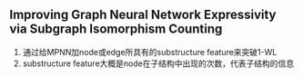 ## Improving Graph Neural Network Expressivity via Subgraph Isomorphism Counting
1. 通过给MPNN加node或edge所具有的substructure feature来突破1-WL
2. substructure feature大概是node在子结构中出现的次数，代表子结构的信息